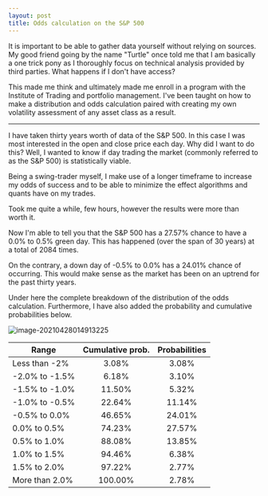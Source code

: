 ```yaml
---
layout: post
title: Odds calculation on the S&P 500
---
```


It is important to be able to gather data yourself without relying on sources. My good friend going by the name "Turtle" once told me that I am basically a one trick pony as I thoroughly focus on technical analysis provided by third parties. What happens if I don't have access?

This made me think and ultimately made me enroll in a program with the Institute of Trading and portfolio management. I've been taught on how to make a distribution and odds calculation paired with creating my own volatility assessment of any asset class as a result.

---

I have taken thirty years worth of data of the S&P 500. In this case I was most interested in the open and close price each day. Why did I want to do this? Well, I wanted to know if day trading the market (commonly referred to as the S&P 500) is statistically viable.

Being a swing-trader myself, I make use of a longer timeframe to increase my odds of success and to be able to minimize the effect algorithms and quants have on my trades.

Took me quite a while, few hours, however the results were more than worth it. 

Now I'm able to tell you that the S&P 500 has a 27.57% chance to have a 0.0% to 0.5% green day. This has happened (over the span of 30 years) at a total of 2084 times.

On the contrary, a down day of -0.5% to 0.0% has a 24.01% chance of occurring. This would make sense as the market has been on an uptrend for the past thirty years.

Under here the complete breakdown of the distribution of the odds calculation.
Furthermore, I have also added the probability and cumulative probabilities below.

![image-20210428014913225](C:\Users\Amin\AppData\Roaming\Typora\typora-user-images\image-20210428014913225.png)

| **Range**      | Cumulative prob. | **Probabilities** |
| -------------- | :--------------: | :---------------: |
| Less than -2%  |      3.08%       |       3.08%       |
| -2.0% to -1.5% |      6.18%       |       3.10%       |
| -1.5% to -1.0% |      11.50%      |       5.32%       |
| -1.0% to -0.5% |      22.64%      |      11.14%       |
| -0.5% to 0.0%  |      46.65%      |      24.01%       |
| 0.0% to 0.5%   |      74.23%      |      27.57%       |
| 0.5% to 1.0%   |      88.08%      |      13.85%       |
| 1.0% to 1.5%   |      94.46%      |       6.38%       |
| 1.5% to 2.0%   |      97.22%      |       2.77%       |
| More than 2.0% |     100.00%      |       2.78%       |

